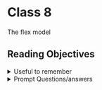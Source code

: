 # Class 8

The flex model
## Reading Objectives

<details markdown="block"><summary>Useful to remember</summary>

![Alt text](https://developer.mozilla.org/en-US/docs/Learn/CSS/CSS_layout/Flexbox/flex_terms.png)

> From mozilla documentation

#### Columns or Rows

Flex-direction default set to row, but can be changed to column flex-direction: column

#### Wrapping

![Alt text](https://developer.mozilla.org/en-US/docs/Learn/CSS/CSS_layout/Flexbox/flexbox-example3.png)

Sometimes our flexbox can overflow their container and break the layout--like this issue in our cookiestand website when we implemented the input boxes.

![Caption](images/Screenshot2329.png)

When this happens we can use flex-wrap to our section rule, and also change our article to 200px

We can also adjust the text from the left side of the flexbox to the right side of the flexbox with the flow-direction: row-reverse

[Flexbox Cheatsheet](https://css-tricks.com/snippets/css/a-guide-to-flexbox/)




</details>

<details markdown="block"><summary>Prompt Questions/answers</summary>


Reading
Learn CSS - Flexbox

### 1. Flexbox is designed for one-dimensional content. Explain what this means.

Flexbox is designed for one-dimensional content, or content that lies on a single axis, either horizontally or vertically.

### 2. Explain the difference between the main axis and cross axis.

The main axis is the primary axis which the flex items are arranged. While the cross axis is the secondary axis that is perpendicular to the main axis.

### 3. How can using certain properties of flexbox negatively impact accessibility?

The reordering of flex items only happens for the visual order, not the logical order. THis means that it could make it inaccessible for screen readers.


CSS Layout - Flexbox

Read up to “Flex-Flow Shorthand”

### 4. What are some advantages of using flexbox over float?

They make it easier to create responsive layouts, are more intuitive and easier to learn, and provide better allignemnt and spacing control.

### 5. How does this topic connect with your long term goals?

I think Flexbox will make front end a lot more accessible for me as it's the responsiveness that always seems overwhelming to me.

</details>